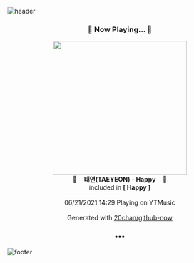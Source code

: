 ![header](https://capsule-render.vercel.app/api?type=wave&height=170&section=header&text=Hi.%20I'm%20SHIFT&fontColor=090707&fontAlignX=45&fontAlignY=65&fontSize=100)

<h3 align="center">🎵 Now Playing... 🎵</h3>
<p align="center">
  <a href="https://music.youtube.com/watch?v=uVuhV1VVeEI">
    <img width="300" src="https://lh3.googleusercontent.com/AcD9yo3kDH9MdGbYZGgsSDZXSGgQs2uwN_JppINReN-aZEtQcry3PfLkYqJvxXL1srISjvpWNwl3aAE">
  </a>
  <br>
  🎵&nbsp&nbsp&nbsp <b>태연(TAEYEON) - Happy</b> &nbsp&nbsp&nbsp🎵
  <br>
  included in <b>[ Happy ]</b>
  
  <br />
  <br />
  06/21/2021 14:29 Playing on YTMusic
  <br />
  <br />
  Generated with <a href="https://github.com/20chan/github-now">20chan/github-now</a>
</p>

<h3 align="center">•••</h3>

![footer](https://capsule-render.vercel.app/api?type=wave&height=150&section=footer)
